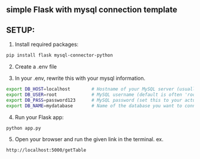 ## simple Flask with mysql connection template

## SETUP:
1. Install required packages:
```bash
pip install flask mysql-connector-python
```

2. Create a .env file

3. In your .env, rewrite this with your mysql information.
```bash
export DB_HOST=localhost        # Hostname of your MySQL server (usually 'localhost' for local development)
export DB_USER=root             # MySQL username (default is often 'root' unless changed)
export DB_PASS=password123      # MySQL password (set this to your actual MySQL password)
export DB_NAME=mydatabase       # Name of the database you want to connect to
```

4. Run your Flask app:
```bash
python app.py
```

5. Open your browser and run the given link in the terminal. ex.
```bash
http://localhost:5000/getTable
```